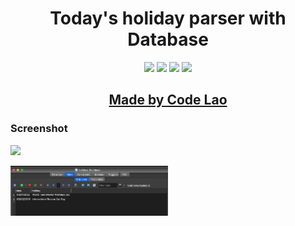 <h1 align="center">Today's holiday parser with Database</h1>

<p align="center">
<img src="https://img.shields.io/badge/Python-v3.10-blue">
<img src="https://img.shields.io/badge/requests-v2.28-green">
<img src="https://img.shields.io/badge/DateTime-v5.0-red">
<img src="https://img.shields.io/badge/beautifulsoup4-v4.11-white">
</p>

<h2 align="center"><a  href="https://github.com/codelao">Made by Code Lao</a></h2>

### Screenshot
<img src="https://img.shields.io/badge/v2.0.0-blue">
<p>
<img src="./example_pic.png" width="50%">
</p>

